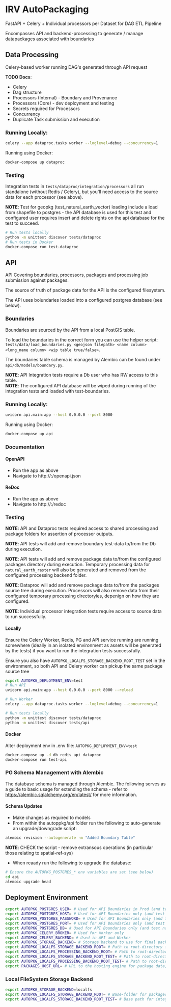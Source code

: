 # IRV AutoPackaging

FastAPI + Celery + Individual processors per Dataset for DAG ETL Pipeline

Encompasses API and backend-processing to generate / manage datapackages associated with boundaries

## Data Processing

Celery-based worker running DAG's generated through API request

__TODO Docs__:

* Celery
* Dag structure
* Processors (Internal) - Boundary and Provenance 
* Processors (Core) - dev deployment and testing
* Secrets required for Processors
* Concurrency
* Duplicate Task submission and execution

### Running Locally:

```bash
celery --app dataproc.tasks worker --loglevel=debug --concurrency=1
```

Running using Docker:

```bash
docker-compose up dataproc
```

### Testing

Integration tests in `tests/dataproc/integration/processors` all run standalone (without Redis / Celery), but you'll need access to the source data for each processor (see above).

__NOTE__: Test for geopkg (test_natural_earth_vector) loading include a load from shapefile to postgres - the API database is used for this test and configured user requires insert and delete rights on the api database for the test to succeed.

```bash
# Run tests locally
python -m unittest discover tests/dataproc
# Run tests in Docker
docker-compose run test-dataproc
```

## API

API Covering boundaries, processors, packages and processing job submission against packages.

The source of truth of package data for the API is the configured filesystem.

The API uses boiundaries loaded into a configured postgres database (see below).

### Boundaries

Boundaries are sourced by the API from a local PostGIS table.

To load the boundaries in the correct form you can use the helper script: `tests/data/load_boundaries.py <geojson filepath> <name column> <long_name column> <wip table true/false>`.

The boundaries table schema is managed by Alembic can be found under `api/db/models/boundary.py`.

__NOTE__: API Integration tests require a Db user who has RW access to this table.  
__NOTE__: The configured API database will be wiped during running of the integration tests and loaded with test-boundaries.

### Running Locally:

```bash
uvicorn api.main:app --host 0.0.0.0 --port 8000
```

Running using Docker:

```bash
docker-compose up api
```

### Documentation

#### OpenAPI

* Run the app as above
* Navigate to http://<host>:<port>/openapi.json

#### ReDoc

* Run the app as above
* Navigate to http://<host>:<port>/redoc

### Testing

__NOTE__: API and Dataproc tests required access to shared processing and package folders for assertion of processor outputs.

__NOTE__: API tests will add and remove boundary test-data to/from the Db during execution.

__NOTE__: API tests will add and remove package data to/from the configured packages directory during execution.  Temporary processing data for `natural_earth_raster` will also be generated and removed from the configured processing backend folder.

__NOTE__: Dataproc will add and remove package data to/from the packages source tree during execution.  Processors will also remove data from their configured temporary processing directoryies, depenign on how they are configured.

__NOTE__: Individual processor integration tests require access to source data to run successfully.

#### Locally

Ensure the Celery Worker, Redis, PG and API service running are running somewhere (ideally in an isolated environment as assets will be generated by the tests) if you want to run the integration tests successfully.

Ensure you also have `AUTOPKG_LOCALFS_STORAGE_BACKEND_ROOT_TEST` set in the environment, so both API and Celery worker can pickup the same package source tree

```bash
export AUTOPKG_DEPLOYMENT_ENV=test
# Run API
uvicorn api.main:app --host 0.0.0.0 --port 8000 --reload

# Run Worker 
celery --app dataproc.tasks worker --loglevel=debug --concurrency=1

# Run tests locally
python -m unittest discover tests/dataproc
python -m unittest discover tests/api
```

#### Docker

Alter deployment env in .env file: `AUTOPKG_DEPLOYMENT_ENV=test`

```bash
docker-compose up -d db redis api dataproc
docker-compose run test-api
```

### PG Schema Management with Alembic

The database schema is managed through Alembic.  The following serves as a guide to basic usage for extending the schema - refer to https://alembic.sqlalchemy.org/en/latest/ for more information.

#### Schema Updates

* Make changes as required to models
* From within the autoppkg/api folder run the following to auto-generate an upgrade/downgrade script:

```bash
alembic revision --autogenerate -m "Added Boundary Table"
```

__NOTE__: CHECK the script - remove extransous operations (in particular those relating to spatial-ref-sys)

* When reaady run the following to upgrade the database:

```bash
# Ensure the AUTOPKG_POSTGRES_* env variables are set (see below)
cd api
alembic upgrade head
```

## Deployment Environment

```bash
export AUTOPKG_POSTGRES_USER= # Used for API Boundaries in Prod (and test natural_earth_vector processor in Worker)
export AUTOPKG_POSTGRES_HOST= # Used for API Boundaries only (and test natural_earth_vector processor in Worker)
export AUTOPKG_POSTGRES_PASSWORD= # Used for API Boundaries only (and test natural_earth_vector processor in Worker)
export AUTOPKG_POSTGRES_PORT= # Used for API Boundaries only (and test natural_earth_vector processor in Worker)
export AUTOPKG_POSTGRES_DB= # Used for API Boundaries only (and test natural_earth_vector processor in Worker)
export AUTOPKG_CELERY_BROKER= # Used for Worker only
export AUTOPKG_CELERY_BACKEND= # Used in API and Worker
export AUTOPKG_STORAGE_BACKEND= # Storage backend to use for final packages (see additional backend-specific flags below for more info).  Used in API and Worker
export AUTOPKG_LOCALFS_STORAGE_BACKEND_ROOT= # Path to root-directory for packages.  Used in API and Worker
export AUTOPKG_LOCALFS_PROCESSING_BACKEND_ROOT= # Path to root-directory for local interim processing data.  Used by Worker only
export AUTOPKG_LOCALFS_STORAGE_BACKEND_ROOT_TEST= # Path to root-directory for packages when running integration tests.  Used in API and Worker
export AUTOPKG_LOCALFS_PROCESSING_BACKEND_ROOT_TEST= # Path to root-directory for local interim processing data when running integration tests.  Used by Worker only
export PACKAGES_HOST_URL= # URL to the hosting engine for package data, e.g. http://localhost
```

### Local FileSystem Storage Backend

```bash
export AUTOPKG_STORAGE_BACKEND=localfs
export AUTOPKG_LOCALFS_STORAGE_BACKEND_ROOT= # Base-folder for packages
export AUTOPKG_LOCALFS_STORAGE_BACKEND_ROOT_TEST= # Base path for integration-test package data
```